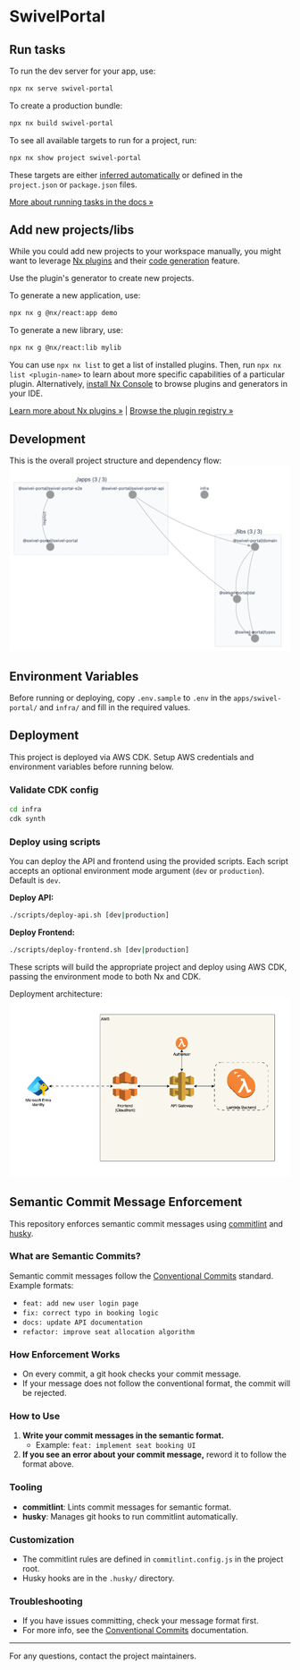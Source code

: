 # SwivelPortal

## Run tasks

To run the dev server for your app, use:

```sh
npx nx serve swivel-portal
```

To create a production bundle:

```sh
npx nx build swivel-portal
```

To see all available targets to run for a project, run:

```sh
npx nx show project swivel-portal
```

These targets are either [inferred automatically](https://nx.dev/concepts/inferred-tasks?utm_source=nx_project&utm_medium=readme&utm_campaign=nx_projects) or defined in the `project.json` or `package.json` files.

[More about running tasks in the docs &raquo;](https://nx.dev/features/run-tasks?utm_source=nx_project&utm_medium=readme&utm_campaign=nx_projects)

## Add new projects/libs

While you could add new projects to your workspace manually, you might want to leverage [Nx plugins](https://nx.dev/concepts/nx-plugins?utm_source=nx_project&utm_medium=readme&utm_campaign=nx_projects) and their [code generation](https://nx.dev/features/generate-code?utm_source=nx_project&utm_medium=readme&utm_campaign=nx_projects) feature.

Use the plugin's generator to create new projects.

To generate a new application, use:

```sh
npx nx g @nx/react:app demo
```

To generate a new library, use:

```sh
npx nx g @nx/react:lib mylib
```

You can use `npx nx list` to get a list of installed plugins. Then, run `npx nx list <plugin-name>` to learn about more specific capabilities of a particular plugin. Alternatively, [install Nx Console](https://nx.dev/getting-started/editor-setup?utm_source=nx_project&utm_medium=readme&utm_campaign=nx_projects) to browse plugins and generators in your IDE.

[Learn more about Nx plugins &raquo;](https://nx.dev/concepts/nx-plugins?utm_source=nx_project&utm_medium=readme&utm_campaign=nx_projects) | [Browse the plugin registry &raquo;](https://nx.dev/plugin-registry?utm_source=nx_project&utm_medium=readme&utm_campaign=nx_projects)

## Development

This is the overall project structure and dependency flow:
![alt text](assets/project-graph.png)

## Environment Variables

Before running or deploying, copy `.env.sample` to `.env` in the `apps/swivel-portal/` and `infra/` and fill in the required values.

## Deployment

This project is deployed via AWS CDK. Setup AWS credentials and environment variables before running below.

### Validate CDK config

```sh
cd infra
cdk synth
```

### Deploy using scripts

You can deploy the API and frontend using the provided scripts. Each script accepts an optional environment mode argument (`dev` or `production`). Default is `dev`.

**Deploy API:**

```sh
./scripts/deploy-api.sh [dev|production]
```

**Deploy Frontend:**

```sh
./scripts/deploy-frontend.sh [dev|production]
```

These scripts will build the appropriate project and deploy using AWS CDK, passing the environment mode to both Nx and CDK.

Deployment architecture:
![alt text](assets/deployment-diagram.png)

## Semantic Commit Message Enforcement

This repository enforces semantic commit messages using [commitlint](https://commitlint.js.org/) and [husky](https://typicode.github.io/husky/).

### What are Semantic Commits?

Semantic commit messages follow the [Conventional Commits](https://www.conventionalcommits.org/en/v1.0.0/) standard. Example formats:

- `feat: add new user login page`
- `fix: correct typo in booking logic`
- `docs: update API documentation`
- `refactor: improve seat allocation algorithm`

### How Enforcement Works

- On every commit, a git hook checks your commit message.
- If your message does not follow the conventional format, the commit will be rejected.

### How to Use

1. **Write your commit messages in the semantic format.**
   - Example: `feat: implement seat booking UI`
2. **If you see an error about your commit message,** reword it to follow the format above.

### Tooling

- **commitlint**: Lints commit messages for semantic format.
- **husky**: Manages git hooks to run commitlint automatically.

### Customization

- The commitlint rules are defined in `commitlint.config.js` in the project root.
- Husky hooks are in the `.husky/` directory.

### Troubleshooting

- If you have issues committing, check your message format first.
- For more info, see the [Conventional Commits](https://www.conventionalcommits.org/en/v1.0.0/) documentation.

---

For any questions, contact the project maintainers.
